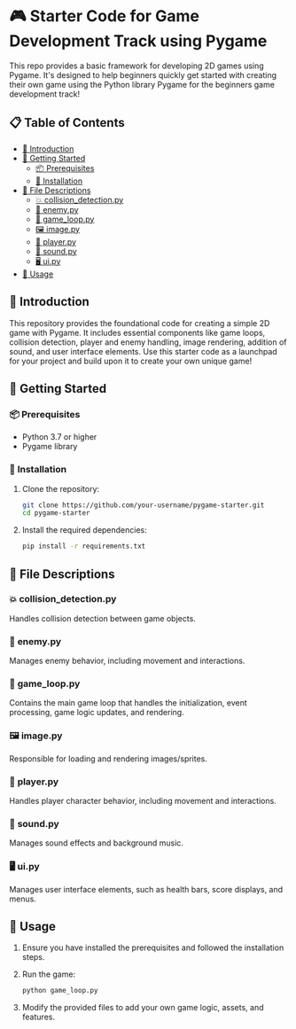 # 🎮 **Starter Code for Game Development Track using Pygame**

This repo provides a basic framework for developing 2D games using Pygame. It's designed to help beginners quickly get started with creating their own game using the Python library Pygame for the beginners game development track!

## 📋 **Table of Contents**

- [🎯 Introduction](#introduction)
- [🚀 Getting Started](#getting-started)
  - [📦 Prerequisites](#prerequisites)
  - [🔧 Installation](#installation)
- [📂 File Descriptions](#file-descriptions)
  - [💥 collision_detection.py](#collision_detectionpy)
  - [👾 enemy.py](#enemypy)
  - [🔄 game_loop.py](#game_looppy)
  - [🖼️ image.py](#imagepy)
  - [🏃 player.py](#playerpy)
  - [🎵 sound.py](#soundpy)
  - [🖥️ ui.py](#uipy)
- [📖 Usage](#usage)

## 🎯 **Introduction**

This repository provides the foundational code for creating a simple 2D game with Pygame. It includes essential components like game loops, collision detection, player and enemy handling, image rendering, addition of sound, and user interface elements. Use this starter code as a launchpad for your project and build upon it to create your own unique game!

## 🚀 **Getting Started**

### 📦 **Prerequisites**

- Python 3.7 or higher
- Pygame library

### 🔧 **Installation**

1. Clone the repository:

    ```bash
    git clone https://github.com/your-username/pygame-starter.git
    cd pygame-starter
    ```

2. Install the required dependencies:

    ```bash
    pip install -r requirements.txt
    ```

## 📂 **File Descriptions**

### 💥 **collision_detection.py**

Handles collision detection between game objects.

### 👾 **enemy.py**

Manages enemy behavior, including movement and interactions.

### 🔄 **game_loop.py**

Contains the main game loop that handles the initialization, event processing, game logic updates, and rendering.

### 🖼️ **image.py**

Responsible for loading and rendering images/sprites.

### 🏃 **player.py**

Handles player character behavior, including movement and interactions.

### 🎵 **sound.py**

Manages sound effects and background music.

### 🖥️ **ui.py**

Manages user interface elements, such as health bars, score displays, and menus.

## 📖 **Usage**

1. Ensure you have installed the prerequisites and followed the installation steps.
2. Run the game:

    ```bash
    python game_loop.py
    ```

3. Modify the provided files to add your own game logic, assets, and features.
